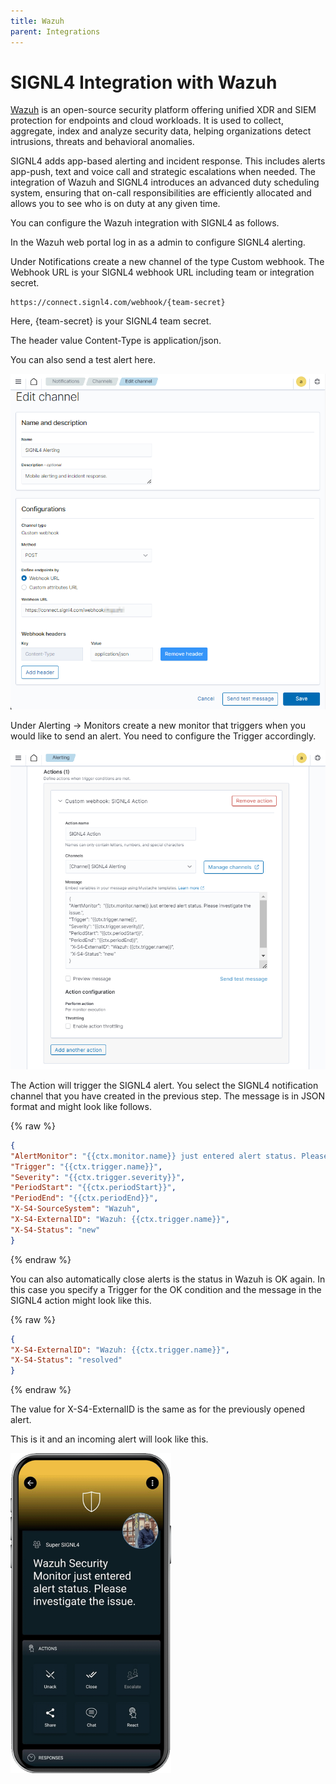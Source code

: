 ```yaml
---
title: Wazuh
parent: Integrations
---
```


# SIGNL4 Integration with Wazuh

[Wazuh](https://wazuh.com/) is an open-source security platform offering unified XDR and SIEM protection for endpoints and cloud workloads. It is used to collect, aggregate, index and analyze security data, helping organizations detect intrusions, threats and behavioral anomalies.

SIGNL4 adds app-based alerting and incident response. This includes alerts app-push, text and voice call and strategic escalations when needed. The integration of Wazuh and SIGNL4 introduces an advanced duty scheduling system, ensuring that on-call responsibilities are efficiently allocated and allows you to see who is on duty at any given time.

You can configure the Wazuh integration with SIGNL4 as follows.

In the Wazuh web portal log in as a admin to configure SIGNL4 alerting.

Under Notifications create a new channel of the type Custom webhook. The Webhook URL is your SIGNL4 webhook URL including team or integration secret.

```
https://connect.signl4.com/webhook/{team-secret}
```

Here, {team-secret} is your SIGNL4 team secret.

The header value Content-Type is application/json.

You can also send a test alert here.

![Wazuh Notification Channel](wazuh-notificatio-channel.png)

Under Alerting -> Monitors create a new monitor that triggers when you would like to send an alert. You need to configure the Trigger accordingly.

![Wazuh Monitor Action](wazuh-monitor-action.png)

The Action will trigger the SIGNL4 alert. You select the SIGNL4 notification channel that you have created in the previous step. The message is in JSON format and might look like follows.

{% raw %}
```json
{
"AlertMonitor": "{{ctx.monitor.name}} just entered alert status. Please investigate the issue.",
"Trigger": "{{ctx.trigger.name}}",
"Severity": "{{ctx.trigger.severity}}",
"PeriodStart": "{{ctx.periodStart}}",
"PeriodEnd": "{{ctx.periodEnd}}",
"X-S4-SourceSystem": "Wazuh",
"X-S4-ExternalID": "Wazuh: {{ctx.trigger.name}}",
"X-S4-Status": "new"
}
```
{% endraw %}

You can also automatically close alerts is the status in Wazuh is OK again. In this case you specify a Trigger for the OK condition and the message in the SIGNL4 action might look like this.

{% raw %}
```json
{
"X-S4-ExternalID": "Wazuh: {{ctx.trigger.name}}",
"X-S4-Status": "resolved"
}
```
{% endraw %}

The value for X-S4-ExternalID is the same as for the previously opened alert.

This is it and an incoming alert will look like this.

![Wazuh Alert in SIGNL4](signl4-wazuh.png)

